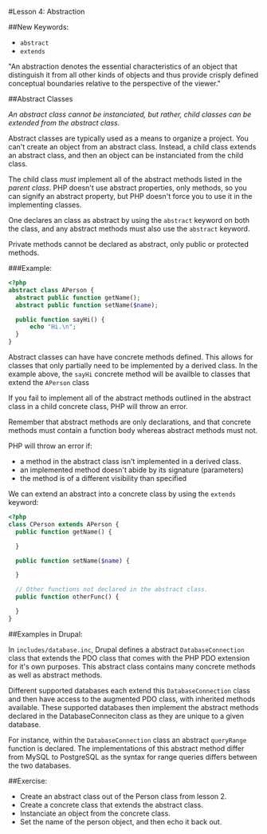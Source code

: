 #Lesson 4: Abstraction

##New Keywords:

 - `abstract`
 - `extends`

"An abstraction denotes the essential characteristics of an object that
distinguish it from all other kinds of objects and thus provide crisply defined
conceptual boundaries relative to the perspective of the viewer."

##Abstract Classes

*An abstract class cannot be instanciated, but rather, _child classes_ can be
extended from the abstract class.*

Abstract classes are typically used as a means to organize a project.  You
can't create an object from an abstract class. Instead, a child class extends
an abstract class, and then an object can be instanciated from the child class.

The child class *must* implement all of the abstract methods listed in the
_parent class_. PHP doesn't use abstract properties, only methods, so you can
signify an abstract property, but PHP doesn't force you to use it in the
implementing classes.

One declares an class as abstract by using the `abstract` keyword on both the
class, and any abstract methods must also use the `abstract` keyword.

Private methods cannot be declared as abstract, only public or protected
methods.

###Example:

```php
<?php
abstract class APerson {
  abstract public function getName();
  abstract public function setName($name);

  public function sayHi() {
      echo "Hi.\n";
  }
}
```

Abstract classes can have have concrete methods defined. This allows for
classes that only partially need to be implemented by a derived class. In the
example above, the `sayHi` concrete method will be availble to classes that
extend the `APerson` class

If you fail to implement all of the abstract methods outlined in the abstract
class in a child concrete class, PHP will throw an error.

Remember that abstract methods are only declarations, and that concrete
methods must contain a function body whereas abstract methods must not.

PHP will throw an error if:

 - a method in the abstract class isn't implemented in a derived class.
 - an implemented method doesn't abide by its signature (parameters)
 - the method is of a different visibility than specified

We can extend an abstract into a concrete class by using the `extends` keyword:

```php
<?php
class CPerson extends APerson {
  public function getName() {

  }

  public function setName($name) {

  }

  // Other functions not declared in the abstract class.
  public function otherFunc() {

  }
}
```

##Examples in Drupal:

In `includes/database.inc`, Drupal defines a abstract `DatabaseConnection` class that
extends the PDO class that comes with the PHP PDO extension for it's own
purposes. This abstract class contains many concrete methods as well as
abstract methods.

Different supported databases each extend this `DatabaseConnection` class and
then have access to the augmented PDO class, with inherited methods available.
These supported databases then implement the abstract methods declared in the
DatabaseConneciton class as they are unique to a given database.

For instance, within the `DatabaseConnection` class an abstract `queryRange`
function is declared. The implementations of this abstract method differ from
MySQL to PostgreSQL as the syntax for range queries differs between the two
databases.

##Exercise:

 - Create an abstract class out of the Person class from lesson 2.
 - Create a concrete class that extends the abstract class.
 - Instanciate an object from the concrete class.
 - Set the name of the person object, and then echo it back out.


